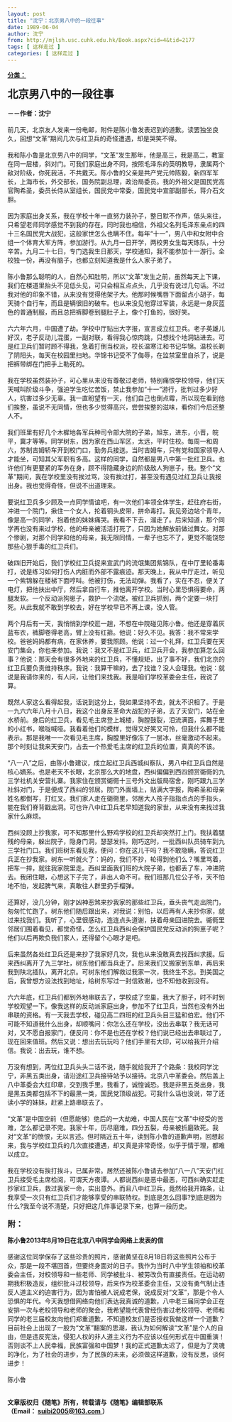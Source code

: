 ```yaml
---
layout: post
title: "沈宁：北京男八中的一段往事"
date: 1989-06-04
author: 沈宁
from: http://mjlsh.usc.cuhk.edu.hk/Book.aspx?cid=4&tid=2177
tags: [ 这样走过 ]
categories: [ 这样走过 ]
---
```


<div style="margin: 15px 10px 10px 0px;">
 <div>
  <span id="ctl00_ContentPlaceHolder1_chapter1_SubjectLabel" style="font-weight:bold;text-decoration:underline;">
   分类：
  </span>
 </div>
 <div>
  <p>
   <strong>
    <font size="5">
     北京男八中的一段往事
     <br/>
    </font>
    <br/>
    －－作者：沈宁
    <br/>
   </strong>
   <br/>
   前几天，北京友人发来一份电邮，附件是陈小鲁发表迟到的道歉。读罢独坐良久，回想“文革”期间几次与红卫兵的奇怪遭遇，却是哭笑不得。
   <br/>
   <br/>
   我和陈小鲁是北京男八中的同学，“文革”发生那年，他是高三，我是高二，教室在同一层楼，斜对门。可我们家庭出身不同，按照毛泽东的英明教导，隶属两个敌对阶级，你死我活，不共戴天。陈小鲁的父亲是共产党元帅陈毅，新四军军长，上海市长，外交部长，国务院副总理，政治局委员。我的外祖父是国民党高官陶希圣，委员长侍从室组长，国民党中常委，国民党中宣部副部长，蒋介石文胆。
   <br/>
   <br/>
   因为家庭出身关系，我在学校十年一直努力装孙子，整日默不作声，低头来往，只希望老师同学感觉不到我的存在。同时我也相信，外祖父名列毛泽东亲点的四十三名国民党大战犯，这般家世怎么也瞒不住。每年“十一”，男八中和女附中合组一个体育大军方阵，参加游行。从九月一日开学，两校男女生每天练队，十分辛苦。九月二十七日，专门选我生日那天，学校通知，我不能参加十一游行。全校独一份，再没有脑子，也都立刻知道我是什么人家子弟了。
   <br/>
   <br/>
   陈小鲁那么聪明的人，自然心知肚明，所以“文革”发生之前，虽然每天上下课，我们在楼道里抬头不见低头见，可只会相互点点头，几乎没有说过几句话。不过我对他的印象不错，从来没有觉得他架子大。他那时候嘴唇下面留点小胡子，每天骑个自行车，而且是辆很旧的破车。也从来没见他穿过军装，永远是一身灰蓝色的普通制服，而且总把裤脚卷到腿肚子上，像个打鱼的，很好笑。
   <br/>
   <br/>
   六六年六月，中国遭了劫。学校中厅贴出大字报，宣言成立红卫兵。老子英雄儿好汉，老子反动儿混蛋，一副对联，看得我心惊肉跳，只想找个地洞钻进去。可是红卫兵们暂时顾不得我，急着打倒当权派，校长温寒江和书记华锦。温校长剃了阴阳头，每天在校园里扫地。华锦书记受不了侮辱，在监禁室里自杀了，说是把裤带绑在门把手上勒死的。
   <br/>
   <br/>
   我在学校虽然装孙子，可心里从来没有尊敬过老师，特别痛恨学校领导，他们天天喊叫阶级斗争，强迫学生吃忆苦饭，禁止我参加“十一”游行，批判过多少好人，坑害过多少无辜。我一直盼望有一天，他们自己也倒点霉，所以现在看到他们挨整，虽说不无同情，但也多少觉得高兴，尝尝挨整的滋味，看你们今后还整人不。
   <br/>
   <br/>
   我们班里有好几个木樨地各军兵种司令部大院的子弟，旭东，进东，小晋，皖平，冀才等等。同学树东，因为家在西山军区，太远，平时住校。每周一和周六，苏制吉姆轿车开到校门口，勤务兵接送。当时吉姆车，只有党和国家领导人才能坐，可知其父军职有多高。这样的同学，自然都是男八中第一批红卫兵。也许他们有更要紧的军务在身，顾不得隐藏身边的阶级敌人狗崽子，我。整个“文革”期间，我在学校里没有挨过骂，没有挨过打，甚至没有遇见过红卫兵让我报出身。我也觉得奇怪，但说不出道理来。
   <br/>
   <br/>
   要说红卫兵多少顾及一点同学情谊吧，有一次他们率领全体学生，赶往府右街，冲进一个院门，揪住一个女人，抡着铜头皮带，拼命毒打。我见旁边站个青年，像是高一的同学，抱着他的妹妹痛哭。我看不下去，溜走了。后来知道，那个同学再也没有来过学校，他的母亲被活活打死了，只因为她解放前做过舞女。对那个惨剧，对那个同学和他的母亲，我无限同情，一辈子也忘不了，更觉不能饶恕那些心狠手毒的红卫兵们。
   <br/>
   <br/>
   破四旧开始后，我们学校红卫兵捉来宣武门的流氓集团紫锦队，在中厅里轮番毒打，说是练习如何打伤人内脏而外部不露痕迹。那天晚上，我从中厅走过，听见一个紫锦躲在楼梯下面哼叫。他被打伤，无法动弹。我看了，实在不忍，便关了电灯，把他扶出中厅，然后拿自行车，推他离开学校。当时心里恐惧得要命，两腿发软。一个反动派狗崽子，救护一个流氓，被红卫兵抓到，两个定要一块打死。从此我就不敢到学校去，好在学校早已不再上课，没人管。
   <br/>
   <br/>
   两个月后有一天，我悄悄到学校逛一趟，不想在中院碰见陈小鲁。他还是穿着灰蓝布衣，裤脚卷得老高，臂上没有红箍。他说：好久不见。我答：我不常来学校。爸爸妈妈都有病，在家休养，要我照顾。他说：过一个礼拜，红卫兵要在天安门集会，你也来参加。我说：我又不是红卫兵，红卫兵开会，我参加算怎么回事？他说：那天会有很多外地来的红卫兵，不懂规矩，出了事不好，我们北京的红卫兵要负责维持秩序。我说：我算干嘛的，去了找谁？没人会理我。他说：就说是我请你来的，有人问，让他们来找我。我是咱们学校革委会主任，我说了算。
   <br/>
   <br/>
   既然人家这么看得起我，话说到这分上，我如果坚持不去，就太不识相了。于是一九六六年八月十八日，我这个出身反革命大战犯的子弟，去了天安门，站在金水桥前。身后的红卫兵，看见毛主席登上城楼，胸膛鼓裂，泪流满面，挥舞手里的小红书，喉咙喊哑。我看着他们的模样，觉得又好笑又可怜，但我什么都不能表示。那是我唯一一次看见毛主席，胸膛里好像冻了一层冰，丝毫激动不起来。那个时刻让我来天安门，占去一个热爱毛主席的红卫兵的位置，真真的不该。
   <br/>
   <br/>
   “八一八”之后，由陈小鲁建议，成立起红卫兵西城纠察队，男八中红卫兵自然是核心嫡系。也是老天不长眼，北京那么大的地盘，西纠偏偏到西四颁赏衚衕的九三学社机关安营扎寨。我家住在颁赏衚衕十三号外文出版局宿舍，刚巧跟九三学社斜对门，于是便成了西纠的邻居。院门外面墙上，贴满大字报，陶希圣和母亲姓名都倒写，打红叉。我们家人走在衚衕里，邻居大人孩子指指点点的手指头，能在我们脊背戳出洞。可也许八中红卫兵老早知道我的家世，从来没有来找过我家什么麻烦。
   <br/>
   <br/>
   西纠没顾上抄我家，可不知那里什么野鸡学校的红卫兵却突然打上门。我扶着腿残的母亲，躲出院子，隐身门洞，瑟瑟发抖。刚巧这时，一批西纠队员骑车到九三学社门口。我们班树东看见我，便问：你在这儿干吗？我不敢隐瞒，答说红卫兵正在抄我家。树东一听就火了：妈的，我们不抄，轮得到他们么？嘴里骂着，把车一摔，就往我家院里走。西纠里面我们班的大院子弟，也都丢了车，冲进院去。我闭住眼，心想这下子完了，非出人命不可。我们班那几位公子爷，天不怕地不怕，发起脾气来，真敢往人群里扔手榴弹。
   <br/>
   <br/>
   还算好，没几分钟，刚才凶神恶煞来抄我家的那些红卫兵，垂头丧气走出院门，匆匆忙忙跑了。树东他们随后跟出来，对我说：别怕，以后再有人来抄你家，就过来找我们。我听了，心里很感动，连连点头道谢，扶着母亲回进院去。衚衕里邻居们围着看见，都觉奇怪，怎么红卫兵西纠会保护国民党反动派的狗崽子呢？他们以后再欺负我们家人，还得留个心眼才是吧。
   <br/>
   <br/>
   后来虽然各处红卫兵还是来抄了我家好几次，我也从来没敢真去找西纠求援。后来西纠离开了九三学社，树东他们都当兵走了。后来我们又搬家到东单，再后来我到陕北插队，离开北京。可树东他们解救过我家一次，我终生不忘。到美国之后，我曾想方设法找到地址，给树东写过一封信致谢，也不知他收到没有。
   <br/>
   <br/>
   六六年底，红卫兵们都到外地串联去了，学校成了空巢，我大了胆子，时不时到学校观望一下。像我这样的反动派家庭出身，参加不了红卫兵，当然也没有外出串联的资格。有一天我去学校，碰见高二四班的红卫兵头目三猛和伯宏。他们不可能不知道我什么出身，却顺嘴问：你怎么还在学校，没出去串联？我无话可对，又不愿自报家门，便反问：你不是也还在学校？他们说已经出去串联过了，现在回来值班。然后又说：想出去玩玩吗？他们手里有大印，可以给我开介绍信。我说：出去玩，谁不想。
   <br/>
   <br/>
   万没有想到，两位红卫兵头头二话不说，随手就给我开了个路条：我校同学沈宁，非黑五类出身，请沿途红卫兵接待站予以接待。北京八中革委会。然后盖上八中革委会大红印章，交到我手里。我看了，诚惶诚恐。我是非黑五类出身，我是黑五类都包括不下的最黑一类，国民党顶级战犯。可我什么话也没说，带了还读小学的妹妹，赶紧上路串联去了。
   <br/>
   <br/>
   “文革”是中国空前（但愿能够）绝后的一大劫难，中国人民在“文革”中经受的苦难，怎么都记录不完。我家十年，历尽磨难，四分五裂，母亲被折磨致死。我对“文革”的愤恨，无以言述。但时隔近五十年，读到陈小鲁的道歉声明，回想起来，我与学校红卫兵的几次直接遭遇，却又真是非常奇怪，似乎于情于理，都难以成立。
   <br/>
   <br/>
   我在学校没有挨打挨斗，已属非常。居然还被陈小鲁请去参加“八一八”天安门红卫兵接受毛主席检阅，可谓天方夜谭。人都说西纠是恶中最恶，可西纠确实赶走抄家红卫兵，救过我家一命，实出意外。而且八中红卫兵，竟然给我开路条，让我享受一次只有红卫兵们才能够享受的串联特权。到底是怎么回事?到底是因为什么?我至今说不清楚，只好把这几件事记录下来，也算一段历史。
   <br/>
   <br/>
   <strong>
    <font size="4">
     附：
    </font>
   </strong>
  </p>
  <p>
   <strong>
    陈小鲁2013年8月19日在北京八中同学会网络上发表的信
    <br/>
   </strong>
   <br/>
   感谢这位同学保存了这些珍贵的照片，感谢黄坚在8月18日将这些照片公布于众，那是一段不堪回首，但要终身面对的日子。我作为当时八中学生领袖和校革委会主任，对校领导和一些老师、同学被批斗、被劳改负有直接责任。在运动初期我积极造反，组织批斗过校领导，后来作为校革委会主任，又没有勇气制止违反人道主义的迫害行为，因为害怕被人说成老保，说成反对“文革”，那是个令人恐惧的年代。今天我想借网络向他们表达我真诚的道歉，八中老三届同学会正在安排一次与老校领导和老师的聚会，我希望能代表曾经伤害过老校领导、老师和同学的老三届校友向他们郑重道歉，不知道校友们是否授权我做这样一个道歉？目前社会上出现了一股为“文革”翻案的思潮，我认为如何解读“文革”是个人的自由，但是违反宪法，侵犯人权的非人道主义行为不应该以任何形式在中国重演！否则谈不上人民幸福，民族富强和中国梦！我的正式道歉太迟了，但是为了灵魂的净化，为了社会的进步，为了民族的未来，必须做这样道歉，没有反思，谈何进步！
   <br/>
   <br/>
   陈小鲁
  </p>
  <p>
   <br/>
   <strong>
    文章版权归《随笔》所有，转载请与《随笔》编辑部联系
    <br/>
    （Email：
   </strong>
   <a href="mailto:suibi2005@163.com">
    <strong>
     suibi2005@163.com
    </strong>
   </a>
   <strong>
    ）
   </strong>
  </p>
 </div>
</div>

